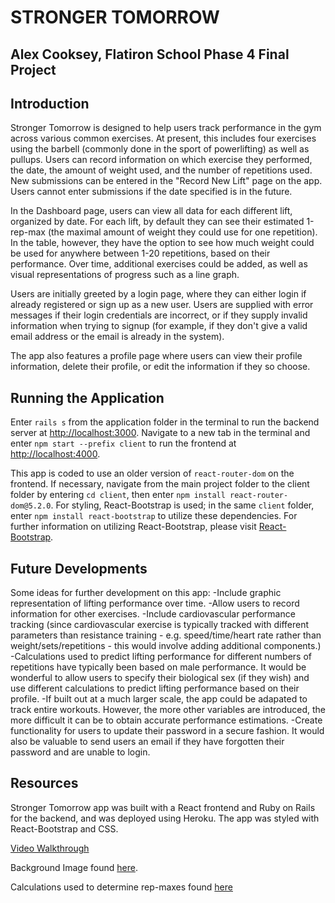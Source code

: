 # STRONGER TOMORROW

## Alex Cooksey, Flatiron School Phase 4 Final Project

## Introduction

Stronger Tomorrow is designed to help users track performance in the gym across various common exercises. At present, this includes four exercises using the barbell (commonly done in the sport of powerlifting) as well as pullups. Users can record information on which exercise they performed, the date, the amount of weight used, and the number of repetitions used. New submissions can be entered in the "Record New Lift" page on the app. Users cannot enter submissions if the date specified is in the future. 

In the Dashboard page, users can view all data for each different lift, organized by date. For each lift, by default they can see their estimated 1-rep-max (the maximal amount of weight they could use for one repetition). In the table, however, they have the option to see how much weight could be used for anywhere between 1-20 repetitions, based on their performance. Over time, additional exercises could be added, as well as visual representations of progress such as a line graph.

Users are initially greeted by a login page, where they can either login if already registered or sign up as a new user. Users are supplied with error messages if their login credentials are incorrect, or if they supply invalid information when trying to signup (for example, if they don't give a valid email address or the email is already in the system).

The app also features a profile page where users can view their profile information, delete their profile, or edit the information if they so choose. 

## Running the Application
Enter `rails s` from the application folder in the terminal to run the backend server at [http://localhost:3000](http://localhost:3000).
Navigate to a new tab in the terminal and enter `npm start --prefix client` to run the frontend at [http://localhost:4000](http://localhost:4000).

This app is coded to use an older version of `react-router-dom` on the frontend. If necessary, navigate from the main project folder to the client folder by entering `cd client`, then enter `npm install react-router-dom@5.2.0`. For styling, React-Bootstrap is used; in the same `client` folder, enter `npm install react-bootstrap` to utilize these dependencies. For further information on utilizing React-Bootstrap, please visit [React-Bootstrap](https://react-bootstrap.github.io/).

## Future Developments

Some ideas for further development on this app:
-Include graphic representation of lifting performance over time.
-Allow users to record information for other exercises.
-Include cardiovascular performance tracking (since cardiovascular exercise is typically tracked with different parameters than resistance training - e.g. speed/time/heart rate rather than weight/sets/repetitions - this would involve adding additional components.)
-Calculations used to predict lifting performance for different numbers of repetitions have typically been based on male performance. It would be wonderful to allow users to specify their biological sex (if they wish) and use different calculations to predict lifting performance based on their profile.
-If built out at a much larger scale, the app could be adapated to track entire workouts. However, the more other variables are introduced, the more difficult it can be to obtain accurate performance estimations.
-Create functionality for users to update their password in a secure fashion. It would also be valuable to send users an email if they have forgotten their password and are unable to login.

## Resources

Stronger Tomorrow app was built with a React frontend and Ruby on Rails for the backend, and was deployed using Heroku. The app was styled with React-Bootstrap and CSS. 

[Video Walkthrough](https://youtu.be/cKEERoxENFY)

Background Image found [here](https://www.ironcompany.com/media/magefan_blog/2017/12/ed-coan-sumo.jpg).

Calculations used to determine rep-maxes found [here](https://complementarytraining.net/set-and-rep-schemes-in-strength-training/)


